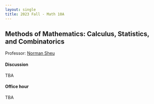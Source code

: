 ```yaml
---
layout: single
title: 2023 Fall - Math 10A
---
```



## Methods of Mathematics: Calculus, Statistics, and Combinatorics

Professor: [Norman Sheu](https://sites.google.com/view/normansheu/home?authuser=1)

#### Discussion

TBA

#### Office hour

TBA

